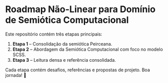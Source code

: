 # Roadmap Não-Linear para Domínio de Semiótica Computacional

Este repositório contém três etapas principais:

1. **Etapa 1** – Consolidação da semiótica Peirceana.
2. **Etapa 2** – Abordagem da Semiótica Computacional com foco no modelo SCSS.
3. **Etapa 3** – Leitura densa e referência consolidada.

Cada etapa contém desafios, referências e propostas de projeto. Boa jornada! 🚀
